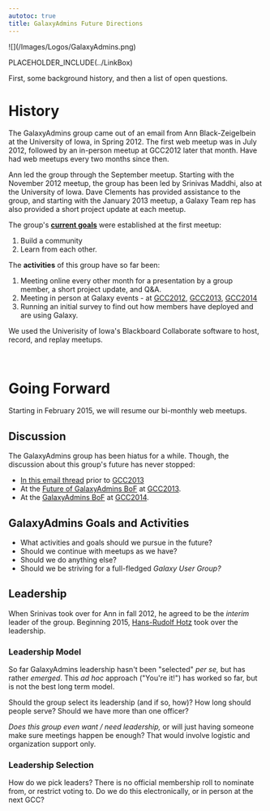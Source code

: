 ```yaml
---
autotoc: true
title: GalaxyAdmins Future Directions
---
```

<div class='center'>![](/Images/Logos/GalaxyAdmins.png)</div>



PLACEHOLDER_INCLUDE(../LinkBox)



First, some background history, and then a list of open questions.

# History

The GalaxyAdmins group came out of an email from Ann Black-Zeigelbein at the University of Iowa, in Spring 2012. The first web meetup was in July 2012, followed by an in-person meetup at GCC2012 later that month.  Have had web meetups every two months since then.

Ann led the group through the September meetup.  Starting with the November 2012 meetup, the group has been led by Srinivas Maddhi, also at the University of Iowa. Dave Clements has provided assistance to the group, and starting with the January 2013 meetup, a Galaxy Team rep has also provided a short project update at each meetup.

The group's **[current goals](/Community/GalaxyAdmins/Meetups/2012_07_09#goals)** were established at the first meetup:

1. Build a community
1. Learn from each other.

The **activities** of this group have so far been:

1. Meeting online every other month for a presentation by a group member, a short project update, and Q&A.
2. Meeting in person at Galaxy events - at [GCC2012](/Events/GCC2012), [GCC2013](/Events/GCC2013), [GCC2014](/Events/GCC2014)
3. Running an initial survey to find out how members have deployed and are using Galaxy.

We used the Univerisity of Iowa's Blackboard Collaborate software to host, record, and replay meetups.

<br />

# Going Forward

Starting in February 2015, we will resume our bi-monthly web meetups. 

## Discussion

The GalaxyAdmins group has been hiatus for a while. Though, the discussion about this group's future has never stopped:

* [In this email thread](http://dev.list.galaxyproject.org/GalaxyAdmins-Group-Future-Directions-td4659133.html) prior to [GCC2013](/Events/GCC2013)
* At the [Future of GalaxyAdmins BoF](/Events/GCC2013/BoF/GalaxyAdmins) at [GCC2013](/Events/GCC2013).
* At the [GalaxyAdmins BoF](/Events/GCC2014/BoFs/GalaxyAdmins) at [GCC2014](/Events/GCC2014).

## GalaxyAdmins Goals and Activities

* What activities and goals should we pursue in the future? 
* Should we continue with meetups as we have? 
* Should we do anything else?
* Should we be striving for a full-fledged *Galaxy User Group?*

## Leadership

When Srinivas took over for Ann in fall 2012, he agreed to be the *interim* leader of the group.  Beginning 2015, [Hans-Rudolf Hotz](/HansrudolfHotz) took over the leadership.

### Leadership Model

So far GalaxyAdmins leadership hasn't been "selected" *per se,* but has rather *emerged*.  This *ad hoc* approach ("You're it!") has worked so far, but is not the best long term model.

Should the group select its leadership (and if so, how)?  How long should people serve?  Should we have more than one officer? 

*Does this group even want / need leadership,* or will just having someone make sure meetings happen be enough?  That would involve logistic and organization support only.

### Leadership Selection

How do we pick leaders?  There is no official membership roll to nominate from, or restrict voting to.  Do we do this electronically, or in person at the next GCC?

